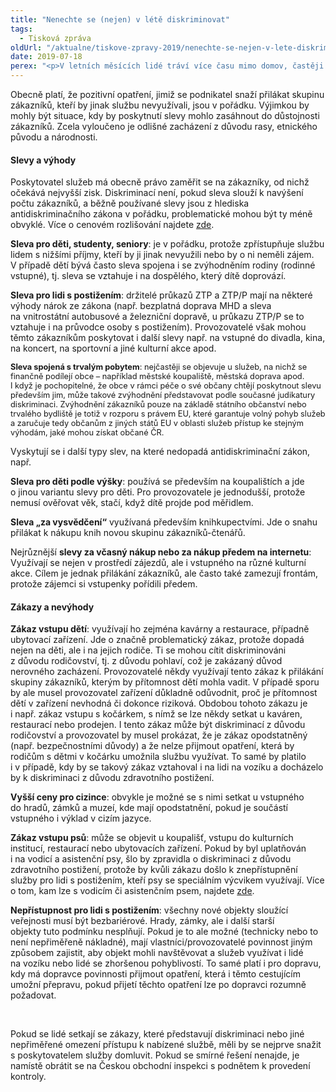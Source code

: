 ```yaml
---
title: "Nenechte se (nejen) v létě diskriminovat"
tags:
  - Tisková zpráva
oldUrl: "/aktualne/tiskove-zpravy-2019/nenechte-se-nejen-v-lete-diskriminovat"
date: 2019-07-18
perex: "<p>V letních měsících lidé tráví více času mimo domov, častěji využívají různé služby poskytující kulturní či sportovní vyžití. Chodí na koupaliště a plovárny, navštěvují hrady a zámky, cestují a ubytovávají se, častěji chodí do kaváren a restaurací. Provozovatelé a poskytovatelé služeb se je snaží přilákat různými slevami či výhodami, někdy naopak poskytnutí služeb omezují určitými zákazy.</p>"
---
```


<!-- imported from the old website -->

<p>Obecně platí, že pozitivní opatření, jimiž se podnikatel snaží přilákat skupinu zákazníků, kteří by jinak službu nevyužívali, jsou v pořádku. Výjimkou by mohly být situace, kdy by poskytnutí slevy mohlo zasáhnout do důstojnosti zákazníků. Zcela vyloučeno je odlišné zacházení z důvodu rasy, etnického původu a národnosti.</p> <h4>Slevy a výhody</h4> <p>Poskytovatel služeb má obecně právo zaměřit se na zákazníky, od nichž očekává nejvyšší zisk. Diskriminací není, pokud sleva slouží k navýšení počtu zákazníků, a běžně používané slevy jsou z hlediska antidiskriminačního zákona v pořádku, problematické mohou být ty méně obvyklé. Více o cenovém rozlišování najdete <a href="/uploads-import/DISKRIMINACE/Doporuceni/Doporuceni-Cenove_rozlisovani_158-2010-JKV.pdf" target="_blank">zde</a>.</p> <p><b>Sleva pro děti, studenty, seniory</b>: je v pořádku, protože zpřístupňuje službu lidem s nižšími příjmy, kteří by ji jinak nevyužili nebo by o ni neměli zájem. V případě dětí bývá často sleva spojena i se zvýhodněním rodiny (rodinné vstupné), tj. sleva se vztahuje i na dospělého, který dítě doprovází.</p> <p><b>Sleva pro lidi s postižením</b>: držitelé průkazů ZTP a ZTP/P mají na některé výhody nárok ze zákona (např. bezplatná doprava MHD a sleva na vnitrostátní autobusové a železniční dopravě, u průkazu ZTP/P se to vztahuje i na průvodce osoby s postižením). Provozovatelé však mohou těmto zákazníkům poskytovat i další slevy např. na vstupné do divadla, kina, na koncert, na sportovní a jiné kulturní akce apod.</p> <p><span style="font-size: 12.8px;"><b>Sleva spojená s trvalým pobytem</b>: nejčastěji se objevuje u služeb, na nichž se finančně podílejí obce – například městské koupaliště, městská doprava apod. I když je pochopitelné, že obce v rámci péče o své občany chtějí poskytnout slevu především jim, může takové zvýhodnění představovat podle současné judikatury diskriminaci. Zvýhodnění zákazníků pouze na základě státního občanství nebo trvalého bydliště je totiž v rozporu s právem EU, které garantuje volný pohyb služeb a zaručuje tedy občanům z jiných států EU v oblasti služeb přístup ke stejným výhodám, jaké mohou získat občané ČR.</span></p> <p>Vyskytují se i další typy slev, na které nedopadá antidiskriminační zákon, např.</p><p><b>Sleva pro děti podle výšky</b>: používá se především na koupalištích a jde o jinou variantu slevy pro děti. Pro provozovatele je jednodušší, protože nemusí ověřovat věk, stačí, když dítě projde pod měřidlem. </p><p><b>Sleva „za vysvědčení“</b> využívaná především knihkupectvími. Jde o snahu přilákat k nákupu knih novou skupinu zákazníků-čtenářů. </p><p> Nejrůznější <b>slevy za včasný nákup nebo za nákup předem na internetu</b>: Využívají se nejen v prostředí zájezdů, ale i vstupného na různé kulturní akce. Cílem je jednak přilákání zákazníků, ale často také zamezují frontám, protože zájemci si vstupenky pořídili předem.</p> <h4>Zákazy a nevýhody</h4> <p><b>Zákaz vstupu dětí</b>: využívají ho zejména kavárny a restaurace, případně ubytovací zařízení. Jde o značně problematický zákaz, protože dopadá nejen na děti, ale i na jejich rodiče. Ti se mohou cítit diskriminováni z důvodu rodičovství, tj. z důvodu pohlaví, což je zakázaný důvod nerovného zacházení. Provozovatelé někdy využívají tento zákaz k přilákání skupiny zákazníků, kterým by přítomnost dětí mohla vadit. V případě sporu by ale musel provozovatel zařízení důkladně odůvodnit, proč je přítomnost dětí v zařízení nevhodná či dokonce riziková. Obdobou tohoto zákazu je i např. zákaz vstupu s kočárkem, s nímž se lze někdy setkat u kaváren, restaurací nebo prodejen. I tento zákaz může být diskriminací z důvodu rodičovství a provozovatel by musel prokázat, že je zákaz opodstatněný (např. bezpečnostními důvody) a že nelze přijmout opatření, která by rodičům s dětmi v kočárku umožnila službu využívat. To samé by platilo i v případě, kdy by se takový zákaz vztahoval i na lidi na vozíku a docházelo by k diskriminaci z důvodu zdravotního postižení.</p> <p><b>Vyšší ceny pro cizince</b>: obvykle je možné se s nimi setkat u vstupného do hradů, zámků a muzeí, kde mají opodstatnění, pokud je součástí vstupného i výklad v cizím jazyce.</p> <p><b>Zákaz vstupu psů</b>: může se objevit u koupališť, vstupu do kulturních institucí, restaurací nebo ubytovacích zařízení. Pokud by byl uplatňován i na vodicí a asistenční psy, šlo by zpravidla o diskriminaci z důvodu zdravotního postižení, protože by kvůli zákazu došlo k znepřístupnění služby pro lidi s postižením, kteří psy se speciálním výcvikem využívají. Více o tom, kam lze s vodicím či asistenčním psem, najdete <a href="/uploads-import/Letaky/Vodici-a-asistencni-psi.pdf" target="_blank">zde</a>.</p> <p><b>Nepřístupnost pro lidi s postižením</b>: všechny nové objekty sloužící veřejnosti musí být bezbariérové. Hrady, zámky, ale i další starší objekty tuto podmínku nesplňují. Pokud je to ale možné (technicky nebo to není nepřiměřeně nákladné), mají vlastníci/provozovatelé povinnost jiným způsobem zajistit, aby objekt mohli navštěvovat a služeb využívat i lidé na vozíku nebo lidé se zhoršenou pohyblivostí. To samé platí i pro dopravu, kdy má dopravce povinnosti přijmout opatření, která i těmto cestujícím umožní přepravu, pokud přijetí těchto opatření lze po dopravci rozumně požadovat.</p> <p>   </p><p>Pokud se lidé setkají se zákazy, které představují diskriminaci nebo jiné nepřiměřené omezení přístupu k nabízené službě, měli by se nejprve snažit s poskytovatelem služby domluvit. Pokud se smírné řešení nenajde, je namístě obrátit se na Českou obchodní inspekci s podnětem k provedení kontroly.</p>
